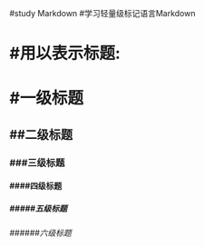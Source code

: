 #study Markdown
#学习轻量级标记语言Markdown

# #用以表示标题:
# #一级标题
## ##二级标题
### ###三级标题
#### ####四级标题
##### #####五级标题
###### ######六级标题


